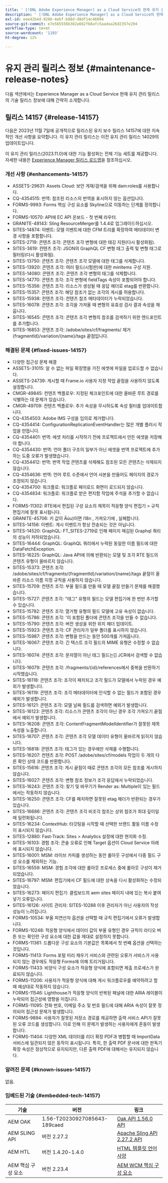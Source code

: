 ```yaml
---
title: ' [!DNL Adobe Experience Manager] as a Cloud Service의 현재 유지 관리 릴리스 정보입니다.'
description: ' [!DNL Adobe Experience Manager] as a Cloud Service의 현재 유지 관리 릴리스 정보입니다.'
exl-id: eee42b4d-9206-4ebf-b88d-d8df14c46094
source-git-commit: e7e565556b382a662fb8afc5aadaa26d2357e294
workflow-type: tm+mt
source-wordcount: '1193'
ht-degree: 12%

---
```


# 유지 관리 릴리스 정보 {#maintenance-release-notes}

다음 섹션에서는 Experience Manager as a Cloud Service 현재 유지 관리 릴리스의 기술 릴리스 정보에 대해 간략히 소개합니다.

## 릴리스 14157 {#release-14157}

다음은 2023년 11월 7일에 공개적으로 릴리스된 유지 보수 릴리스 14157에 대한 지속적인 개선 사항을 요약합니다. 이 유지 관리 릴리스는 이전 유지 관리 릴리스 14029의 업데이트입니다.

이 유지 관리 릴리스(2023.11.0)에 대한 기능 활성화는 전체 기능 세트를 제공합니다. 자세한 내용은 [Experience Manager 릴리스 로드맵](https://experienceleague.adobe.com/docs/experience-manager-release-information/aem-release-updates/update-releases-roadmap.html)을 참조하십시오.

### 개선 사항 {#enhancements-14157}

* ASSETS-29631: Assets Cloud: 보안 게재/검색을 위해 dam:roles를 사용합니다.
* CQ-4354515: 번역: 참조된 리소스의 번역을 표시하지 않는 옵션입니다.
* FORMS-9993: Forms 핵심 구성 요소를 Skyline으로 이동하는 단계를 정의합니다.
* FORMS-10570: API에 EC API 온보드 - 첫 번째 라우터.
* GRANITE-48143: Sling ResourceMerger를 1.4.4로 업그레이드하십시오.
* SITES-14874: 이벤트: 모델 이벤트에 대한 CFM 트리를 확장하여 메타데이터 변경 사항을 포함합니다.
* SITES-2719: 콘텐츠 조각: 콘텐츠 조각 변형에 대한 태깅 지원(다시 활성화됨).
* SITES-3619: 컨텐츠 조각: JSON의 GraphQL CF 변형 태그 출력 및 변형 태그로 필터링(다시 활성화됨).
* SITES-13750: 콘텐츠 조각: 콘텐츠 조각 모델에 대한 태그를 삭제합니다.
* SITES-13920: 콘텐츠 조각: 여러 필드(시험판)에 대한 minItems 구성 지원.
* SITES-14080: 콘텐츠 조각: 콘텐츠 조각 변형의 태그를 삭제합니다.
* SITES-14770: 콘텐츠 조각: 조각 변형에 fieldTags 속성이 포함되어야 합니다.
* SITES-15356: 콘텐츠 조각: 리소스가 생성될 때 응답 헤더로 etag를 반환합니다.
* SITES-15357: 콘텐츠 조각: 해당 참조가 없는 조각의 게시를 허용합니다.
* SITES-15938: 컨텐츠 조각: 컨텐츠 참조 메타데이터가 누락되었습니다.
* SITES-16078: 콘텐츠 조각: 조각을 가져올 때 변형의 유효성 검사 결과 속성을 채웁니다.
* SITES-16545: 콘텐츠 조각: 콘텐츠 조각 변형의 참조를 검색하기 위한 엔드포인트를 추가합니다.
* SITES-16853: 콘텐츠 조각: /adobe/sites/cf/fragments/ 제거{fragmentId}/variation/{name}/tags 끝점입니다.

### 해결된 문제 {#fixed-issues-14157}

* 다양한 접근성 문제 해결
* ASSETS-31015: 알 수 없는 파일 확장명을 가진 에셋에 파일을 업로드할 수 없습니다.
* ASSETS-24739: 게시할 때 Frame.io 사용자 지정 작업 끝점을 사용하지 않도록 설정합니다.
* CMGR-49845: 컨텐츠 백플로우: 지정된 체크포인트에 대한 올바른 루트 경로를 식별하는 데 문제가 있습니다.
* CMGR-49709: 컨텐츠 백플로우: 추가 속성을 무시하도록 속성 필터를 업데이트합니다.
* CQ-4354503: Adobe IMS 구성을 임의로 제거합니다.
* CQ-4354414: ConfigurationReplicationEventHandler는 많은 개별 플러시 작업을 만듭니다.
* CQ-4354401: 번역: 에셋 처리를 시작하기 전에 프로젝트에서 만든 에셋을 저장해야 합니다.
* CQ-4354430: 번역: 언어 폴더 구조의 일부가 아닌 에셋을 번역 프로젝트에 추가하는 도중 오류가 발생했습니다.
* CQ-4354412: 번역: 번역 작업 콘텐츠를 삭제해도 참조된 모든 콘텐츠는 삭제되지 않습니다.
* CQ-4354636: 번역: 언어 루트 수준에서 언어 사본을 만들어도 페이지의 경로가 조정되지 않습니다.
* CQ-4354700: 워크플로: 워크플로 페이로드 화면이 로드되지 않습니다.
* CQ-4354834: 워크플로: 워크플로 받은 편지함 작업에 주석을 추가할 수 없습니다.
* FORMS-11302: RTE에서 편집된 구성 요소의 제목이 적응형 양식 편집기 > 규칙 편집기에 잘못 표시됩니다.
* GRANITE-45706: 키 값이 Äúu)이면 i18n ‚ 가져오기에 ‚ 실패합니다.
* SITES-14156: 이벤트: 게시 이벤트가 항상 전송되는 것은 아닙니다.
* SITES-14520: GraphQL: FT_SITES-2719로 인해 페이지 매김된 Graphql 쿼리의 성능이 저하되었습니다.
* SITES-16444: GraphQL: GraphQL 쿼리에서 누락된 동일한 이름 필드에 대한 DataFetchException.
* SITES-16225: GraphQL: Java API에 의해 반환되는 모델 및 조각 RTE 필드의 콘텐츠 유형이 올바르지 않습니다.
* SITES-15373: 콘텐츠 조각: /adobe/sites/cf/fragments/{fragmentId}/variation/{name}/tags 끝점이 올바른 리소스 이름 지정 규칙을 사용하지 않습니다.
* SITES-15709: 컨텐츠 조각: 부울 필드를 만들 때 모델 끝점 만들기 문제를 해결했습니다.
* SITES-15727: 콘텐츠 조각: &quot;태그&quot; 유형의 필드는 모델 편집기에 한 번만 추가할 수 있습니다.
* SITES-15782: 콘텐츠 조각: 열거형 유형의 필드 모델에 고유 속성이 없습니다.
* SITES-15786: 콘텐츠 조각: &#39;이 포함된 폴더에 콘텐츠 조각을 만들 수 없습니다.
* SITES-15790: 콘텐츠 조각: 버전 생성을 위한 위치 헤더 업데이트.
* SITES-15923: 콘텐츠 조각: CF 관리자가 일부 폴더를 표시하지 않습니다.
* SITES-15987: 콘텐츠 조각: 변형을 만드는 동안 500개를 가져옵니다.
* SITES-16067: 콘텐츠 조각: 긴 텍스트 조각 필드의 MIME 유형은 수정할 수 없습니다.
* SITES-16074: 콘텐츠 조각: 문자열이 아닌 태그 필드는[] JCR에서 검색할 수 없습니다.
* SITES-16079: 콘텐츠 조각: /fragments/{id}/references에서 중복을 반환하기 시작했습니다.
* SITES-16118: 콘텐츠 조각: 조각이 패치되고 조각 필드가 모델에서 누락된 경우 예외가 발생합니다.
* SITES-16119: 콘텐츠 조각: 조각 메타데이터에 인식할 수 없는 필드가 포함된 경우 예외가 발생합니다.
* SITES-16121: 콘텐츠 조각: 모델 날짜 필드를 검색하면 예외가 발생합니다.
* SITES-16123: 콘텐츠 조각: 리소스가 콘텐츠 조각이 아닌 경우 조각 가져오기 끝점에서 예외가 발생합니다.
* SITES-16208: 콘텐츠 조각: ContentFragmentModelIdentifier가 잘못된 제목 속성을 노출합니다.
* SITES-16707: 콘텐츠 조각: 콘텐츠 조각 모델 데이터 유형이 올바르게 읽히지 않습니다.
* SITES-16818: 콘텐츠 조각: 태그가 있는 경우에만 삭제를 수행합니다.
* SITES-16207: 컨텐츠 조각: POST /adobe/sites/cf/models 작업이 두 개의 다른 확인 상태 코드를 반환합니다.
* SITES-15616: 콘텐츠 조각: 게시 끝점이 때로 콘텐츠 조각의 모든 참조를 게시하지 않습니다.
* SITES-16027: 콘텐츠 조각: 변형 참조 정보가 조각 응답에서 누락되었습니다.
* SITES-16243: 콘텐츠 조각: 찾기 및 바꾸기가 Render as: Multiple이 있는 필드에서는 작동하지 않습니다.
* SITES-16250: 콘텐츠 조각: CF를 패치하면 잘못된 etag 헤더가 반환되는 경우가 있습니다.
* SITES-16686: 콘텐츠 조각: 콘텐츠 조각 비조각 참조는 상위 참조가 최대 깊이일 때 일련화됩니다.
* SITES-16234: ContextHub: 타깃팅을 시작할 때 선택한 브랜드 활동 이름 수정 이 표시되지 않습니다.
* SITES-12880: Fast-Track: Sites > Analytics 설정에 대한 현지화 수정.
* SITES-16103: 경험 조각: 콘솔 오류로 인해 Target 옵션이 Cloud Service 아래에 표시되지 않습니다.
* SITES-16001: MSM: 라이브 카피를 생성하는 동안 롤아웃 구성에서 다중 필드 구성 요소를 제외하는 기능.
* SITES-16559: MSM: 경험 조각에 대한 롤아웃 프로세스 중에 롤아웃 구성이 제거되었습니다.
* SITES-16797: MSM: 편집기에서 CF 필드에 대한 상속을 다시 활성화하는 수정되었습니다.
* SITES-16273: 페이지 편집기: 클립보드의 aem sites 페이지 내에 있는 복사 붙여넣기 오류입니다.
* SITES-16126: 사이트 관리자: SITES-10288 이후 관리자가 아닌 사용자의 작성 성능이 느려집니다.
* FORMS-10534: 부울 피연산자 옵션을 선택할 때 규칙 편집기에서 오류가 발생합니다.
* FORMS-10248: 적응형 양식에서 데이터 값이 부울 유형인 경우 규칙이 라디오 버튼 또는 확인란 구성 요소에 대한 값을 제대로 설정하지 못합니다.
* FORMS-11361: 드롭다운 구성 요소의 기본값은 목록에서 첫 번째 옵션을 선택하는 것입니다.
* FORMS-11413: Forms 포털 미리 채우기 서비스와 관련된 오류가 서비스가 사용되지 않는 경우에도 적응형 Forms에 의해 트리거됩니다.
* FORMS-11433: 비양식 구성 요소가 적응형 양식에 포함되면 제출 프로세스가 완료되지 않습니다.
* FORMS-11206: 사용자가 적응형 양식에 대해 게시 워크플로우를 예약하려고 할 때 예상대로 작동하지 않습니다.
* FORMS-11546: Lighthouse가 적응형 양식의 반복된 패널에 대한 ARIA 레이블이 누락되어 접근성에 영향을 미칩니다.
* FORMS-11095: 전화 번호, 이메일 주소 및 번호 필드에 대해 ARIA 속성이 잘못 정의되어 접근성 문제가 발생합니다.
* FORMS-9894: 사용자가 잘못된 저장소 경로를 제공하면 출력 서비스 API가 잘못된 오류 코드를 생성합니다. 이로 인해 이 문제가 발생하는 사용자에게 혼동이 발생합니다.
* FORMS-11404: 다양한 XML 데이터를 리더 확장 PDF과 병합할 때 ImportData 서비스에 일관되지 않은 동작이 표시됩니다. 특히, 한 출력 PDF 문서에 대한 판독기 확장 속성은 정상적으로 유지되지만, 다른 출력 PDF에 대해서는 유지되지 않습니다.


### 알려진 문제 {#known-issues-14157}

없음.

### 임베드된 기술 {#embedded-tech-14157}

| 기술 | 버전 | 링크 |
|---|---|---|
| AEM OAK | 1.56-T20230927085643-189caed | [Oak API 1.56.0 API](https://www.javadoc.io/doc/org.apache.jackrabbit/oak-api/1.56.0/index.html) |
| AEM SLING API | 버전 2.27.2 | [Apache Sling API 2.27.2 API](https://www.javadoc.io/doc/org.apache.sling/org.apache.sling.api/latest/index.html) |
| AEM HTL | 버전 1.4.20-1.4.0 | [HTML 템플릿 언어 사양](https://github.com/adobe/htl-spec) |
| AEM 핵심 구성 요소 | 버전 2.23.4 | [AEM WCM 핵심 구성 요소](https://github.com/adobe/aem-core-wcm-components) |
